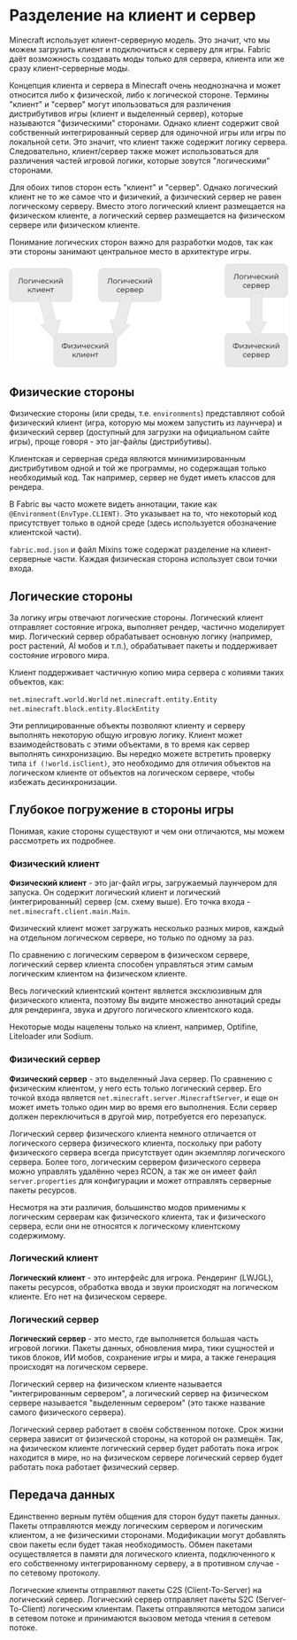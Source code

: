 # Разделение на клиент и сервер
Minecraft использует клиент-серверную модель. Это значит, что мы можем загрузить клиент и подключиться к серверу для игры. Fabric даёт возможность создавать моды только для сервера, клиента или же сразу клиент-серверные моды.

Концепция клиента и сервера в Minecraft очень неоднозначна и может относится либо к физической, либо к логической стороне. Термины "клиент" и "сервер" могут ипользоваться для различения дистрибутивов игры (клиент и выделенный сервер), которые называются "физическими" сторонами. Однако клиент содержит свой собственный интегрированный сервер для одиночной игры или игры по локальной сети. Это значит, что клиент также содержит логику сервера. Следовательно, клиент/сервер также может использоваться для различения частей игровой логики, которые зовутся "логическими" сторонами.

Для обоих типов сторон есть "клиент" и "сервер". Однако логический клиент не то же самое что и физичекий, а физический сервер не равен логическому серверу. Вместо этого логический клиент размещается на физическом клиенте, а логический сервер размещается на физическом сервере или физическом клиенте.

Понимание логических сторон важно для разработки модов, так как эти стороны занимают центральное место в архитектуре игры.

![схема](images/scheme.png)

## Физические стороны
Физические стороны (или среды, т.е. `environments`) представляют собой физический клиент (игра, которую мы можем запустить из лаунчера) и физический сервер (доступный для загрузки на официальном сайте игры), проще говоря - это jar-файлы (дистрибутивы).

Клиентская и серверная среда являются минимизированным дистрибутивом одной и той же программы, но содержащая только необходимый код. Так например, сервер не будет иметь классов для рендера.

В Fabric вы часто можете видеть аннотации, такие как `@Environment(EnvType.CLIENT)`. Это указывает на то, что некоторый код присутствует только в одной среде (здесь используется обозначение клиентской части).

`fabric.mod.json` и файл Mixins тоже содержат разделение на клиент-серверные части. Каждая физическая сторона использует свои точки входа.

## Логические стороны
За логику игры отвечают логические стороны. Логический клиент отправляет состояние игрока, выполняет рендер, частично моделирует мир. Логический сервер обрабатывает основную логику (например, рост растений, AI мобов и т.п.), обрабатывает пакеты и поддерживает состояние игрового мира.

Клиент поддерживает частичную копию мира сервера с копиями таких объектов, как:

`net.minecraft.world.World`
`net.minecraft.entity.Entity`
`net.minecraft.block.entity.BlockEntity`

Эти реплицированные объекты позволяют клиенту и серверу выполнять некоторую общую игровую логику. Клиент может взаимодействовать с этими объектами, в то время как сервер выполнять синхронизацию. Вы нередко можете встретить проверку типа `if (!world.isClient)`, это необходимо для отличия объектов на логическом клиенте от объектов на логическом сервере, чтобы избежать десинхронизации.

## Глубокое погружение в стороны игры
Понимая, какие стороны существуют и чем они отличаются, мы можем рассмотреть их подробнее.

### Физический клиент
**Физический клиент** - это jar-файл игры, загружаемый лаунчером для запуска. Он содержит логический клиент и логический (интегрированный) сервер (см. схему выше). Его точка входа - `net.minecraft.client.main.Main`.

Физический клиент может загружать несколько разных миров, каждый на отдельном логическом сервере, но только по одному за раз.

По сравнению с логическим сервером в физическом сервере, логический сервер клиента способен управляться этим самым логическим клиентом на физическом клиенте.

Весь логический клиентский контент является эксклюзивным для физического клиента, поэтому Вы видите множество аннотаций среды для рендеринга, звука и другого логического клиентского кода.

Некоторые моды нацелены только на клиент, например, Optifine, Liteloader или Sodium.

### Физический сервер
**Физический сервер** - это выделенный Java сервер. По сравнению с физическим клиентом, у него есть только логический сервер. Его точкой входа является `net.minecraft.server.MinecraftServer`, и еще он может иметь только один мир во время его выполнения. Если сервер должен переключиться в другой мир, потребуется его перезапуск.

Логический сервер физического клиента немного отличается от логического сервера физического клиента, поскольку при работу физического сервера всегда присутствует один экземпляр логического сервера. Более того, логическим сервером физического сервера можно управлять удалённо через RCON, а так же он имеет файл `server.properties` для конфигурации и может отправлять серверные пакеты ресурсов.

Несмотря на эти различия, большинство модов применимы к логическим серверам как физического клиента, так и физического сервера, если они не относятся к логическому клиентскому содержимому.

### Логический клиент
**Логический клиент** - это интерфейс для игрока. Рендеринг (LWJGL), пакеты ресурсов, обработка ввода и звуки происходят на логическом клиенте. Его нет на физическом сервере.

### Логический сервер
**Логический сервер** - это место, где выполняется большая часть игровой логики. Пакеты данных, обновления мира, тики сущностей и тиков блоков, ИИ мобов, сохранение игры и мира, а также генерация происходят на логическом сервере.

Логический сервер на физическом клиенте называется "интегрированным сервером", а логический сервер на физическом сервере называется "выделенным сервером" (это также название самого физического сервера).

Логический сервер работает в своём собственном потоке. Срок жизни сервера зависит от физической стороны, на которой он размещён. Так, на физическом клиенте логический сервер будет работать пока игрок находится в мире, но на физическом сервере логический сервер будет работать пока работает физический сервер.

## Передача данных
Единственно верным путём общения для сторон будут пакеты данных. Пакеты отправляются между логическим сервером и логическим клиентом, а не физическими сторонами. Модификации могут добавлять свои пакеты если будет такая необходимость. Обмен пакетами осуществляется в памяти для логического клиента, подключенного к его собственному интегрированному серверу, а в противном случае - по сетевому протоколу.

Логические клиенты отправляют пакеты C2S (Client-To-Server) на логический сервер. Логический сервер отправляет пакеты S2C (Server-To-Client) логическим клиентам. Пакеты отправляются методом записи в сетевом потоке и принимаются вызовом метода чтения в сетевом потоке.
